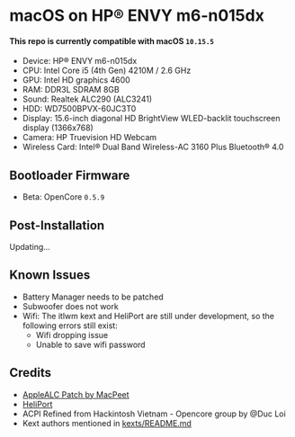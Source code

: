 # macOS on HP® ENVY m6-n015dx

#### This repo is currently compatible with macOS `10.15.5`

- Device: HP® ENVY m6-n015dx
- CPU: Intel Core i5 (4th Gen) 4210M / 2.6 GHz
- GPU: Intel HD graphics 4600
- RAM: DDR3L SDRAM 8GB
- Sound: Realtek ALC290 (ALC3241)
- HDD: WD7500BPVX-60JC3T0
- Display: 15.6-inch diagonal HD BrightView WLED-backlit touchscreen display (1366x768)
- Camera: HP Truevision HD Webcam
- Wireless Card:
  Intel® Dual Band Wireless-AC 3160 Plus Bluetooth® 4.0

## Bootloader Firmware

- Beta: OpenCore `0.5.9`

## Post-Installation

Updating...

## Known Issues

- Battery Manager needs to be patched
- Subwoofer does not work
- Wifi: The itlwm kext and HeliPort are still under development, so the following errors still exist:
  - Wifi dropping issue
  - Unable to save wifi password

## Credits

- [AppleALC Patch by MacPeet](https://www.insanelymac.com/forum/topic/311293-applealc-%E2%80%94-dynamic-applehda-patching/?do=findComment&comment=2726082)
- [HeliPort](https://github.com/zxystd/HeliPort)
- ACPI Refined from Hackintosh Vietnam - Opencore group by @Duc Loi
- Kext authors mentioned in [kexts/README.md](OC/Kexts/README.md)